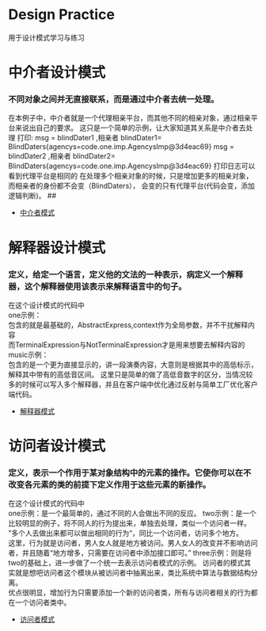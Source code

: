 # Design Practice
用于设计模式学习与练习

# 中介者设计模式
### 不同对象之间并无直接联系，而是通过中介者去统一处理。
在本例子中，中介者就是一个代理相亲平台，而其他不同的相亲对象，通过相亲平台来说出自己的要求。
这只是一个简单的示例，让大家知道其关系是中介者去处理
打印:
msg = blindDater1 ,相亲者 blindDater1= BlindDaters{agencys=code.one.imp.AgencysImp@3d4eac69}
msg = blindDater2 ,相亲者 blindDater2= BlindDaters{agencys=code.one.imp.AgencysImp@3d4eac69}
打印日志可以看到代理平台是相同的
在处理多个相亲对象的时候，只是增加更多的相亲对象，而相亲者的身份都不会变（BlindDaters），
会变的只有代理平台(代码会变，添加逻辑判断)。 ##
* [中介者模式](https://github.com/qizhou1994/Design-pattern/tree/master/中介者模式/code)

# 解释器设计模式
### 定义，给定一个语言，定义他的文法的一种表示，病定义一个解释器，这个解释器使用该表示来解释语言中的句子。
在这个设计模式的代码中  
one示例：  
包含的就是最基础的，AbstractExpress,context作为全局参数，并不干扰解释内容  
而TerminalExpression与NotTerminalExpression才是用来想要去解释内容的  
music示例：  
包含的是一个更为直接显示的，讲一段演奏内容，大意则是根据其中的高低标示，解释其中带有的高低音区间。
这里只是简单的做了高低音数字的区分，当情况较多的时候可以写入多个解释器，并且在客户端中优化通过反射与简单工厂优化客户端代码。 
* [解释器模式](https://github.com/qizhou1994/Design-pattern/tree/master/解释器模式/code)

# 访问者设计模式
### 定义，表示一个作用于某对象结构中的元素的操作。它使你可以在不改变各元素的类的前提下定义作用于这些元素的新操作。
在这个设计模式的代码中  
one示例：是一个最简单的，通过不同的人会做出不同的反应。
two示例：是一个比较明显的例子，将不同人的行为提出来，单独去处理，类似一个访问者一样。  
”多个人去做出来都可以做出相同的行为“，同比一个访问者，访问多个地方。  
这里，行为就是访问者，男人女人就是地方被访问。男人女人的改变并不影响访问者，并且随着“地方增多，只需要在访问者中添加接口即可。”
three示例：则是将two的基础上，进一步做了一个统一去表示访问者模式的示例。
访问者的模式其实就是想吧访问者这个模块从被访问者中抽离出来，类比系统中算法与数据结构分离。  
优点很明显，增加行为只需要添加一个新的访问者类，所有与访问者相关的行为都在一个访问者类中。
* [访问者模式](https://github.com/qizhou1994/Design-pattern/tree/master/访问者模式/code)

